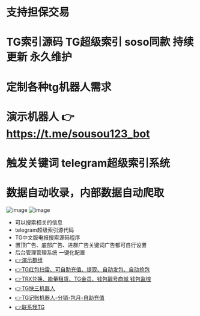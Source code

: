 # 支持担保交易
# TG索引源码 TG超级索引 soso同款 持续更新 永久维护
# 定制各种tg机器人需求
# 演示机器人 👉 https://t.me/sousou123_bot
# 触发关键词  telegram超级索引系统
# 数据自动收录，内部数据自动爬取  
![image](https://github.com/user-attachments/assets/b4197842-20ce-4fb2-9dbe-5d869c89f7f6)
![image](https://github.com/user-attachments/assets/df29c2d1-3d36-4292-9bc1-76fd8fe91292)

* 可以搜索相关的信息
* telegram超级索引源代码
* TG中文版电报搜索源码程序
* 置顶广告、底部广告、进群广告关键词广告都可自行设置
* 后台管理管理系统 一键化配置
* [👉演示群组](https://t.me/sousuo_z)
* [👉TG红包扫雷、可自助充值、提现、自动发包、自动抢包](https://github.com/mmmrp/tg_hongbao)
* [👉TRX兑换、能量租赁、TG会员、钱包靓号商城 钱包监控](https://github.com/mmmrp/trx)
* [👉TG快三机器人](https://t.me/shouyaokuaisan_bot)
* [👉TG记账机器人-分销-包月-自助充值](https://t.me/tg_tj_bot)
* [👉联系我TG](https://t.me/question_r0)


